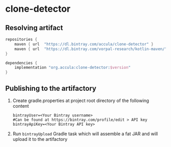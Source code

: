 # clone-detector

## Resolving artifact

```groovy
repositories {
    maven { url  "https://dl.bintray.com/accula/clone-detector" }
    maven { url  "https://dl.bintray.com/vorpal-research/kotlin-maven/" }
}
```

```groovy
dependencies {
    implementation "org.accula:clone-detector:$version"
}
```

## Publishing to the artifactory

1. Create gradle.properties at project root directory of the following content
    ```properties
    bintrayUser=<Your Bintray username>
    #Can be found at https://bintray.com/profile/edit > API key
    bintrayApiKey=<Your Bintray API key>
    ```
2. Run `bintrayUpload` Gradle task which will assemble a fat JAR and will upload it to the artifactory
